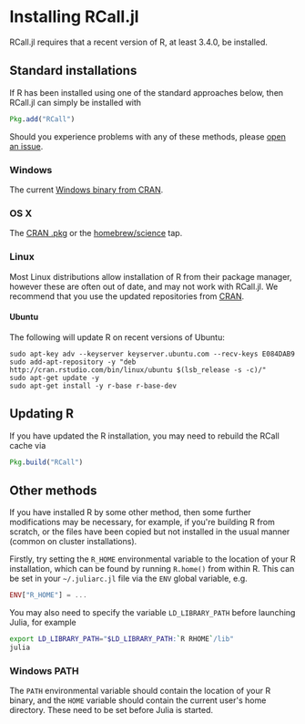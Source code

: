 # Installing RCall.jl

RCall.jl requires that a recent version of R, at least 3.4.0, be installed. 

## Standard installations

If R has been installed using one of the standard approaches below, then RCall.jl can simply be installed with
```julia
Pkg.add("RCall")
```
Should you experience problems with any of these methods, please [open an issue](https://github.com/JuliaStats/RCall.jl/issues/new).


### Windows
The current [Windows binary from CRAN](https://cran.r-project.org/bin/windows/base/).

### OS X
The [CRAN .pkg](https://cran.r-project.org/bin/macosx/) or the [homebrew/science](https://github.com/Homebrew/homebrew-science) tap.

### Linux
Most Linux distributions allow installation of R from their package manager, however these are often out of date, and may not work with RCall.jl. We recommend that you use the updated repositories from [CRAN](https://cran.r-project.org/bin/linux/).

#### Ubuntu
The following will update R on recent versions of Ubuntu:

    sudo apt-key adv --keyserver keyserver.ubuntu.com --recv-keys E084DAB9
    sudo add-apt-repository -y "deb http://cran.rstudio.com/bin/linux/ubuntu $(lsb_release -s -c)/"
    sudo apt-get update -y
    sudo apt-get install -y r-base r-base-dev

## Updating R

If you have updated the R installation, you may need to rebuild the RCall cache via
```julia
Pkg.build("RCall")
```
     
## Other methods

If you have installed R by some other method, then some further modifications may be necessary, for example, if you're building R from scratch, or the files have been copied but not installed in the usual manner (common on cluster installations).

Firstly, try setting the `R_HOME` environmental variable to the location of your R installation, which can be found by running `R.home()` from within R. This can be set in your `~/.juliarc.jl` file via the `ENV` global variable, e.g.
```julia
ENV["R_HOME"] = ...
```

You may also need to specify the variable `LD_LIBRARY_PATH` before launching Julia, for example
```bash
export LD_LIBRARY_PATH="$LD_LIBRARY_PATH:`R RHOME`/lib"
julia
```

### Windows PATH

The `PATH` environmental variable should contain the location of your R binary, and the `HOME` variable should contain the current user's home directory. These need to be set before Julia is started.

